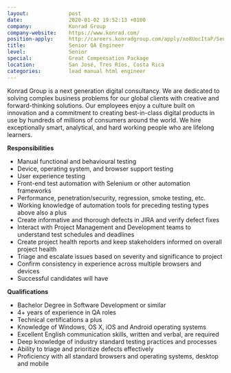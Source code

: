 ```yaml
---
layout:             post
date:               2020-01-02 19:52:13 +0100
company:            Konrad Group
company-website:    https://www.konrad.com/
position-apply:     http://careers.konradgroup.com/apply/xo8UocItaP/Senior-QA-Engineer
title:              Senior QA Engineer
level:              Senior
special:            Great Compensation Package
location:           San José, Tres Ríos, Costa Rica
categories:         lead manual html engineer
---
```

Konrad Group is a next generation digital consultancy. We are dedicated to solving complex business problems for our global clients with creative and forward-thinking solutions. Our employees enjoy a culture built on innovation and a commitment to creating best-in-class digital products in use by hundreds of millions of consumers around the world. We hire exceptionally smart, analytical, and hard working people who are lifelong learners.

**Responsibilities**

- Manual functional and behavioural testing
- Device, operating system, and browser support testing
- User experience testing
- Front-end test automation with Selenium or other automation frameworks
- Performance, penetration/security, regression, smoke testing, etc.
- Working knowledge of automation tools for preceding testing types above also a plus
- Create informative and thorough defects in JIRA and verify defect fixes
- Interact with Project Management and Development teams to understand test schedules and deadlines
- Create project health reports and keep stakeholders informed on overall project health
- Triage and escalate issues based on severity and significance to project
- Confirm consistency in experience across multiple browsers and devices
- Successful candidates will have

**Qualifications**

- Bachelor Degree in Software Development or similar
- 4+ years of experience in QA roles
- Technical certifications a plus
- Knowledge of Windows, OS X, iOS and Android operating systems
- Excellent English communication skills, written and verbal, are required
- Deep knowledge of industry standard testing practices and processes
- Ability to triage and prioritize defects effectively
- Proficiency with all standard browsers and operating systems, desktop and mobile